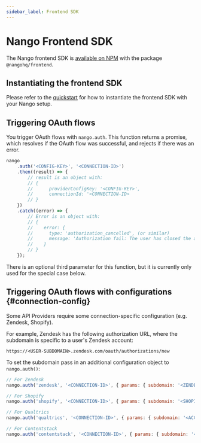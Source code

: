 ```yaml
---
sidebar_label: Frontend SDK
---
```


# Nango Frontend SDK

The Nango frontend SDK is [available on NPM](https://www.npmjs.com/package/@nangohq/frontend) with the package `@nangohq/frontend`.

## Instantiating the frontend SDK

Please refer to the [quickstart](/quickstart.md#step-3-trigger-the-oauth-flow-from-the-frontend) for how to instantiate the frontend SDK with your Nango setup.

## Triggering OAuth flows

You trigger OAuth flows with `nango.auth`. This function returns a promise, which resolves if the OAuth flow was successful, and rejects if there was an error.

```js
nango
    .auth('<CONFIG-KEY>', '<CONNECTION-ID>')
    .then((result) => {
        // result is an object with:
        // {
        //      providerConfigKey: '<CONFIG-KEY>',
        //      connectionId: '<CONNECTION-ID>
        // }
    })
    .catch((error) => {
        // Error is an object with:
        // {
        //    error: {
        //      type: 'authorization_cancelled', (or similar)
        //      message: 'Authorization fail: The user has closed the authorization modal before the process was complete.'  (or similar)
        //    }
        // }
    });
```

There is an optional third parameter for this function, but it is currently only used for the special case below.

## Triggering OAuth flows with configurations {#connection-config}

Some API Providers require some connection-specific configuration (e.g. Zendesk, Shopify).

For example, Zendesk has the following authorization URL, where the subdomain is specific to a user's Zendesk account:

```
https://<USER-SUBDOMAIN>.zendesk.com/oauth/authorizations/new
```

To set the subdomain pass in an additional configuration object to `nango.auth()`:

```javascript
// For Zendesk
nango.auth('zendesk', '<CONNECTION-ID>', { params: { subdomain: '<ZENDESK-SUBDOMAIN>' } });

// For Shopify
nango.auth('shopify', '<CONNECTION-ID>', { params: { subdomain: '<SHOPIFY-SUBDOMAIN>' } });

// For Qualtrics
nango.auth('qualtrics', '<CONNECTION-ID>', { params: { subdomain: '<ACCOUNT-DATACENTER>' } });

// For Contentstack
nango.auth('contentstack', '<CONNECTION-ID>', { params: { subdomain: '<CONTENTSTACK-SUBDOMAIN>', appId: '<CONTENTSTACK-APPID>' } });
```
